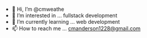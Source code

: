 - 👋 Hi, I’m @cmweathe
- 👀 I’m interested in ... fullstack development 
- 🌱 I’m currently learning ... web development 
- 📫 How to reach me ...
cmanderson1228@gmail.com
<!---
cmweathe/cmweathe is a ✨ special ✨ repository because its `README.md` (this file) appears on your GitHub profile.
You can click the Preview link to take a look at your changes.
--->
